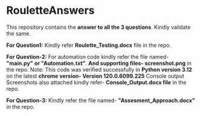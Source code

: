 # RouletteAnswers

This repository contains the **answer to all the 3 questions**. Kindly validate the same.

**For Question1:** 
Kindly refer **Roulette_Testing.docx** file in the repo.

**For Question-2:**
For automation code kindly refer the file named- **"main.py"** **or "Automation.txt"**. **And supporting files- screenshot.png** in the repo.
Note: This code was verified successfully in **Python version 3.12** on the latest **chrome version- Version 120.0.6099.225** 
Console output Screenshots also attached kindly refer- **Console_Output.docx file** in the repo.

**For Question-3:**
Kindly refer the file named- **"Assesment_Approach.docx"** in the repo. 

